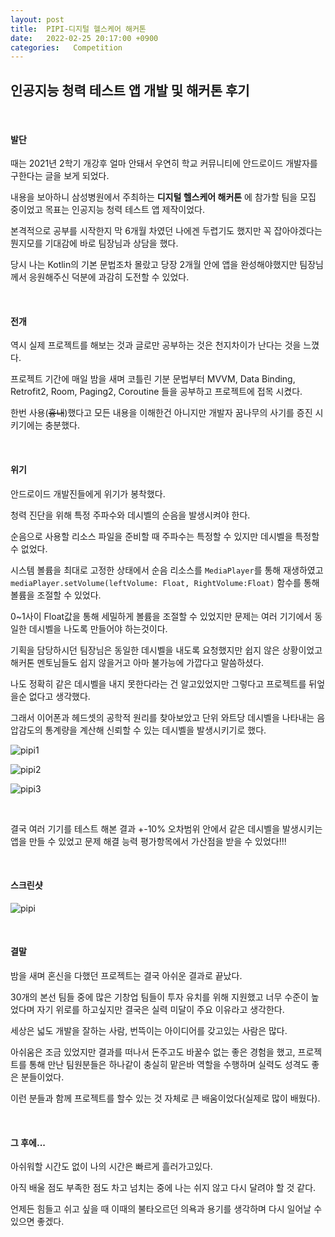 ```yaml
---
layout: post
title:  PIPI-디지털 헬스케어 해커톤
date:   2022-02-25 20:17:00 +0900
categories:   Competition
---
```


## 인공지능 청력 테스트 앱 개발 및 해커톤 후기

<BR>

#### 발단


때는 2021년 2학기 개강후 얼마 안돼서 우연히 학교 커뮤니티에 안드로이드 개발자를 구한다는 글을 보게 되었다.

내용을 보아하니 삼성병원에서 주최하는 __디지털 헬스케어 해커톤__ 에 참가할 팀을 모집 중이었고 목표는 인공지능 청력 테스트 앱 제작이었다.

본격적으로 공부를 시작한지 막 6개월 차였던 나에겐 두렵기도 했지만 꼭 잡아야겠다는 뭔지모를 기대감에 바로 팀장님과 상담을 했다.

당시 나는 Kotlin의 기본 문법조차 몰랐고 당장 2개월 안에 앱을 완성해야했지만 팀장님께서 응원해주신 덕분에 과감히 도전할 수 있었다.

<br>

#### 전개



역시 실제 프로젝트를 해보는 것과 글로만 공부하는 것은 천지차이가 난다는 것을 느꼈다.

프로젝트 기간에 매일 밤을 새며 코틀린 기분 문법부터 MVVM, Data Binding, Retrofit2, Room, Paging2, Coroutine 들을 공부하고 프로젝트에 접목 시켰다.

한번 사용(~~흉내~~)했다고 모든 내용을 이해한건 아니지만 개발자 꿈나무의 사기를 증진 시키기에는 충분했다.

<br>

#### 위기

안드로이드 개발진들에게 위기가 봉착했다.

청력 진단을 위해 특정 주파수와 데시벨의 순음을 발생시켜야 한다.

순음으로 사용할 리소스 파일을 준비할 때 주파수는 특정할 수 있지만 데시벨을 특정할 수 없었다.

시스템 볼륨을 최대로 고정한 상태에서 순음 리소스를 ```MediaPlayer```를 통해 재생하였고 
```mediaPlayer.setVolume(leftVolume: Float, RightVolume:Float)``` 함수를 통해 볼륨을 조절할 수 있었다.

0~1사이 Float값을 통해 세밀하게 볼륨을 조절할 수 있었지만 문제는 여러 기기에서 동일한 데시벨을 나도록 만들어야 하는것이다.

기획을 담당하시던 팀장님은 동일한 데시벨을 내도록 요청했지만 쉽지 않은 상황이었고 해커톤 멘토님들도 쉽지 않을거고 아마 불가능에 가깝다고 말씀하셨다.

나도 정확히 같은 데시벨을 내지 못한다라는 건 알고있었지만 그렇다고 프로젝트를 뒤엎을순 없다고 생각했다.

그래서 이어폰과 헤드셋의 공학적 원리를 찾아보았고 단위 와트당 데시벨을 나타내는 음압감도의 통계량을 계산해 신뢰할 수 있는 데시벨을 발생시키기로 했다.

![pipi1](/public/img/PIPI1.png)

![pipi2](/public/img/PIPI2.png)

![pipi3](/public/img/PIPI3.png)

<br>

결국 여러 기기를 테스트 해본 결과 +-10% 오차범위 안에서 같은 데시벨을 발생시키는 앱을 만들 수 있었고 문제 해결 능력 평가항목에서 가산점을 받을 수 있었다!!!

<br>

#### 스크린샷

![pipi](/public/img/PIPI.png)


<br>

#### 결말

밤을 새며 혼신을 다했던 프로젝트는 결국 아쉬운 결과로 끝났다.

30개의 본선 팀들 중에 많은 기창업 팀들이 투자 유치를 위해 지원했고 너무 수준이 높었다며 자기 위로를 하고싶지만 결국은 실력 미달이 주요 이유라고 생각한다.

세상은 넓도 개발을 잘하는 사람, 번뜩이는 아이디어를 갖고있는 사람은 많다. 

아쉬움은 조금 있었지만 결과를 떠나서 돈주고도 바꿀수 없는 좋은 경험을 했고, 프로젝트를 통해 만난 팀원분들은 하나같이 충실히 맡은바 역할을 수행하며 실력도 성격도 좋은 분들이었다.

이런 분들과 함께 프로젝트를 할수 있는 것 자체로 큰 배움이었다(실제로 많이 배웠다).

<br>

#### 그 후에...

아쉬워할 시간도 없이 나의 시간은 빠르게 흘러가고있다.

아직 배울 점도 부족한 점도 차고 넘치는 중에 나는 쉬지 않고 다시 달려야 할 것 같다.

언제든 힘들고 쉬고 싶을 때 이때의 불타오르던 의욕과 용기를 생각하며 다시 일어날 수 있으면 좋겠다.